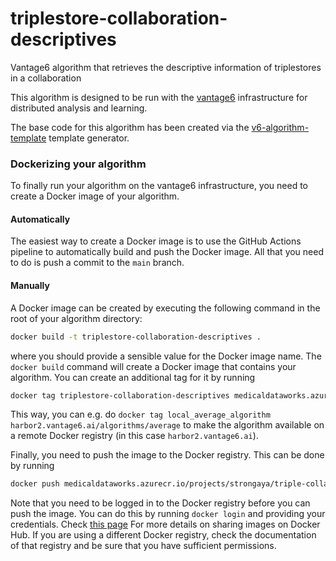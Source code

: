 
# triplestore-collaboration-descriptives

Vantage6 algorithm that retrieves the descriptive information of triplestores in a collaboration

This algorithm is designed to be run with the [vantage6](https://vantage6.ai)
infrastructure for distributed analysis and learning.

The base code for this algorithm has been created via the
[v6-algorithm-template](https://github.com/vantage6/v6-algorithm-template)
template generator.

### Dockerizing your algorithm

To finally run your algorithm on the vantage6 infrastructure, you need to
create a Docker image of your algorithm.

#### Automatically

The easiest way to create a Docker image is to use the GitHub Actions pipeline to
automatically build and push the Docker image. All that you need to do is push a
commit to the ``main`` branch.

#### Manually

A Docker image can be created by executing the following command in the root of your
algorithm directory:

```bash
docker build -t triplestore-collaboration-descriptives .
```

where you should provide a sensible value for the Docker image name. The
`docker build` command will create a Docker image that contains your algorithm.
You can create an additional tag for it by running

```bash
docker tag triplestore-collaboration-descriptives medicaldataworks.azurecr.io/projects/strongaya/triple-collab-descr
```

This way, you can e.g. do
`docker tag local_average_algorithm harbor2.vantage6.ai/algorithms/average` to
make the algorithm available on a remote Docker registry (in this case
`harbor2.vantage6.ai`).

Finally, you need to push the image to the Docker registry. This can be done
by running

```bash
docker push medicaldataworks.azurecr.io/projects/strongaya/triple-collab-descr
```

Note that you need to be logged in to the Docker registry before you can push
the image. You can do this by running `docker login` and providing your
credentials. Check [this page](https://docs.docker.com/get-started/04_sharing_app/)
For more details on sharing images on Docker Hub. If you are using a different
Docker registry, check the documentation of that registry and be sure that you
have sufficient permissions.
